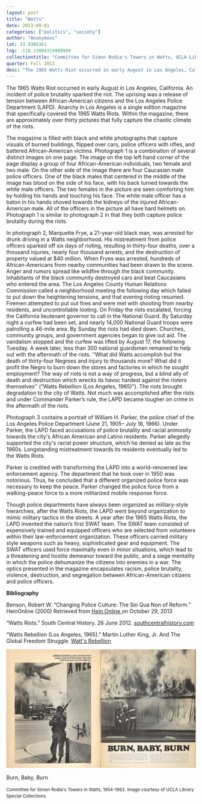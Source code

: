 ```yaml
---
layout: post
title: "Watts"
date: 2013-09-01
categories: ["politics", "society"]
author: "Anonymous"
lat: 33.9386361
lng: -118.23804319999999
collectiontitle: "Committee for Simon Rodia's Towers in Watts, UCLA Library Special Collections"
quarter: Fall 2013
desc: "The 1965 Watts Riot occurred in early August in Los Angeles, California. An incident of police brutality sparked the riot. The uprising was a release of tension between African-American citizens and the Los Angeles Police Department (LAPD). Anarchy in Los Angeles is a single edition magazine that specifically covered the 1965 Watts Riots. Within the magazine, there are approximately over thirty pictures that fully capture the chaotic climate of the riots."
---
```

The 1965 Watts Riot occurred in early August in Los Angeles, California. An incident of police brutality sparked the riot. The uprising was a release of tension between African-American citizens and the Los Angeles Police Department (LAPD). Anarchy in Los Angeles is a single edition magazine that specifically covered the 1965 Watts Riots. Within the magazine, there are approximately over thirty pictures that fully capture the chaotic climate of the riots.

The magazine is filled with black and white photographs that capture visuals of burned buildings, flipped over cars, police officers with rifles, and battered African-American victims. Photograph 1 is a combination of several distinct images on one page. The image on the top left hand corner of the page display a group of four African-American individuals, two female and two male. On the other side of the image there are four Caucasian male police officers. One of the black males that centered in the middle of the image has blood on the side of his face, with his back turned towards the white male officers. The two females in the picture are seen comforting him by holding his hands and touching his face. The white male officer has a baton in his hands shoved towards the kidneys of the injured African-American male. All of the officers in the picture all have hard helmets on. Photograph 1 is similar to photograph 2 in that they both capture police brutality during the riots.

In photograph 2, Marquette Frye, a 21-year-old black man, was arrested for drunk driving in a Watts neighborhood. His mistreatment from police officers sparked off six days of rioting, resulting in thirty-four deaths, over a thousand injuries, nearly four thousand arrests, and the destruction of property valued at $40 million. When Fryes was arrested, hundreds of African-Americans from nearby communities had been drawn to the scene. Anger and rumors spread like wildfire through the black community. Inhabitants of the black community destroyed cars and beat Caucasians who entered the area. The Los Angeles County Human Relations Commission called a neighborhood meeting the following day which failed to put down the heightening tensions, and that evening rioting resumed. Firemen attempted to put out fires and were met with shooting from nearby residents, and uncontrollable looting. On Friday the riots escalated, forcing the California lieutenant governor to call in the National Guard. By Saturday night a curfew had been set, and nearly 14,000 National Guard troops were patrolling a 46-mile area.  By Sunday the riots had died down. Churches, community groups, and government agencies began to give out aid. The vandalism stopped and the curfew was lifted by August 17, the following Tuesday. A week later, less than 300 national guardsmen remained to help out with the aftermath of the riots. ‘‘What did Watts accomplish but the death of thirty-four Negroes and injury to thousands more? What did it profit the Negro to burn down the stores and factories in which he sought employment? The way of riots is not a way of progress, but a blind ally of death and destruction which wrecks its havoc hardest against the rioters themselves’’ (“Watts Rebellion (Los Angeles, 1965)”). The riots brought degradation to the city of Watts. Not much was accomplished after the riots and under Commander Parker’s rule, the LAPD became tougher on crime in the aftermath of the riots.

Photograph 3 contains a portrait of William H. Parker, the police chief of the Los Angeles Police Department (June 21, 1905– July 16, 1966). Under Parker, the LAPD faced accusations of police brutality and racial animosity towards the city's African American and Latino residents. Parker allegedly supported the city's racist power structure, which he denied as late as the 1960s. Longstanding mistreatment towards its residents eventually led to the Watts Riots.

Parker is credited with transforming the LAPD into a world-renowned law enforcement agency. The department that he took over in 1950 was notorious. Thus, he concluded that a different organized police force was necessary to keep the peace. Parker changed the police force from a walking-peace force to a more militarized mobile response force.

Though police departments have always been organized as military-style hierarchies, after the Watts Riots, the LAPD went beyond organization to mimic military tactics in the streets. A year after the 1965 Watts Riots, the LAPD invented the nation’s first SWAT team. The SWAT team consisted of expensively trained and equipped officers who are selected from volunteers within their law-enforcement organization. These officers carried military style weapons such as heavy, sophisticated gear and equipment. The SWAT officers used force maximally even in minor situations, which lead to a threatening and hostile demeanor toward the public, and a siege mentality in which the police dehumanize the citizens into enemies in a war. The optics presented in the magazine encapsulates racism, police brutality, violence, destruction, and segregation between African-American citizens and police officers.


**Bibliography**

Benson, Robert W. “Changing Police Culture: The Sin Qua Non of Reform.” HeinOnline (2000) Retrieved from <a target="_blank" href="http://heinonline.org/HOL/Print?collection=journals&amp;handle=hein.journals/lla34&amp;id=713" type="url"> Hein Online </a> on October 29, 2013 

“Watts Riots.” South Central History.  26 June 2012. <a target="_blank" href="http://www.southcentralhistory.com/watts-riots.php" type="url"> southcentralhistory.com </a>

“Watts Rebellion (Los Angeles, 1965).” Martin Luther King, Jr. And The Global Freedom Struggle. <a target="_blank" href="http://mlk-kpp01.stanford.edu/index.php/encyclopedia/encyclopedia/enc_watts_rebellion_los_angeles_1965" type="url"> Watt's Rebellion </a>


<img src='../images/burnbaby.jpg' alt='Book pages with images firefighters combating flames. Also an image of an armed guard. Caption states :Armed guards protect firemen from snipers and brick-throwing mobs who tried to prevent any fire-fighting.'>
<figcaption><p>Burn, Baby, Burn</p><p><small>Committee for Simon Rodia's Towers in Watts, 1954-1992. Image courtesy of UCLA Library Special Collections.</small></p>
